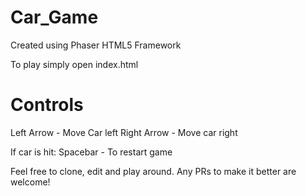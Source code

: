 # Car_Game
Created using Phaser HTML5 Framework

To play simply open index.html

# Controls
Left Arrow - Move Car left
Right Arrow - Move car right

If car is hit:
Spacebar - To restart game

Feel free to clone, edit and play around. Any PRs to make it better are welcome!
